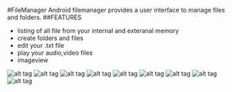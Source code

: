 #FileManager
Android filemanager provides a user interface to manage files and folders.
##FEATURES
 * listing of all file from your internal and exteranal memory 
 * create folders and files
 * edit your .txt file
 * play your audio,video files
 * imageview



![alt tag](https://raw.githubusercontent.com/satishtamada/FileManager/screenshots/app/src/main/ScreenShots/a.jpg)
![alt tag](https://raw.githubusercontent.com/satishtamada/FileManager/screenshots/app/src/main/ScreenShots/b.jpg)
![alt tag](https://raw.githubusercontent.com/satishtamada/FileManager/screenshots/app/src/main/ScreenShots/c.jpg)
![alt tag](https://raw.githubusercontent.com/satishtamada/FileManager/screenshots/app/src/main/ScreenShots/d.jpg)
![alt tag](https://raw.githubusercontent.com/satishtamada/FileManager/screenshots/app/src/main/ScreenShots/e.jpg)
![alt tag](https://raw.githubusercontent.com/satishtamada/FileManager/screenshots/app/src/main/ScreenShots/f.jpg)
![alt tag](https://raw.githubusercontent.com/satishtamada/FileManager/screenshots/app/src/main/ScreenShots/g.jpg)
![alt tag](https://raw.githubusercontent.com/satishtamada/FileManager/screenshots/app/src/main/ScreenShots/h.jpg)
![alt tag](https://raw.githubusercontent.com/satishtamada/FileManager/screenshots/app/src/main/ScreenShots/i.jpg)
